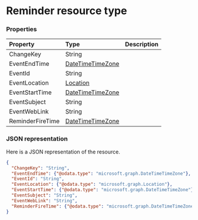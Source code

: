# Reminder resource type




### Properties
| Property	   | Type	|Description|
|:---------------|:--------|:----------|
|ChangeKey|String||
|EventEndTime|[DateTimeTimeZone](datetimetimezone.md)||
|EventId|String||
|EventLocation|[Location](location.md)||
|EventStartTime|[DateTimeTimeZone](datetimetimezone.md)||
|EventSubject|String||
|EventWebLink|String||
|ReminderFireTime|[DateTimeTimeZone](datetimetimezone.md)||

### JSON representation

Here is a JSON representation of the resource.

<!-- {
  "blockType": "resource",
  "optionalProperties": [

  ],
  "@odata.type": "microsoft.graph.Reminder"
}-->

```json
{
  "ChangeKey": "String",
  "EventEndTime": {"@odata.type": "microsoft.graph.DateTimeTimeZone"},
  "EventId": "String",
  "EventLocation": {"@odata.type": "microsoft.graph.Location"},
  "EventStartTime": {"@odata.type": "microsoft.graph.DateTimeTimeZone"},
  "EventSubject": "String",
  "EventWebLink": "String",
  "ReminderFireTime": {"@odata.type": "microsoft.graph.DateTimeTimeZone"}
}

```

<!-- uuid: 8fcb5dbc-d5aa-4681-8e31-b001d5168d79
2015-10-25 14:57:30 UTC -->
<!-- {
  "type": "#page.annotation",
  "description": "Reminder resource",
  "keywords": "",
  "section": "documentation",
  "tocPath": ""
}-->